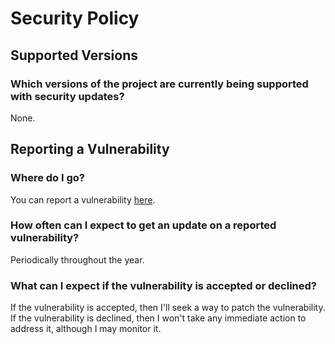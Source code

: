 # Security Policy

## Supported Versions

### Which versions of the project are currently being supported with security updates?
None.

## Reporting a Vulnerability

### Where do I go?
You can report a vulnerability [here](https://github.com/nathandeflavis/guestbook/security/advisories/new).

### How often can I expect to get an update on a reported vulnerability?
Periodically throughout the year.

### What can I expect if the vulnerability is accepted or declined?
If the vulnerability is accepted, then I'll seek a way to patch the vulnerability.
If the vulnerability is declined, then I won't take any immediate action to address it, although I may monitor it.
